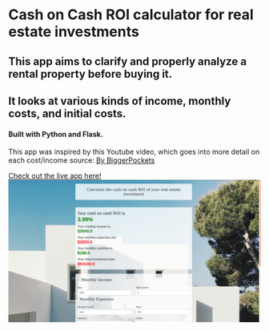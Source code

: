 # Cash on Cash ROI calculator for real estate investments
## This app aims to clarify and properly analyze a rental property before buying it.
## It looks at various kinds of income, monthly costs, and initial costs.

#### Built with Python and Flask.

This app was inspired by this Youtube video, which goes into more detail on each cost/income source: [By BiggerPockets](https://youtu.be/T_7vhsSBi7c)

[Check out the live app here!](https://cashoncashroi.herokuapp.com/ "Cash on Cash ROI app")
![Screenshot of Application at Work](/roi-screenshot.png "A look at the application at work")


